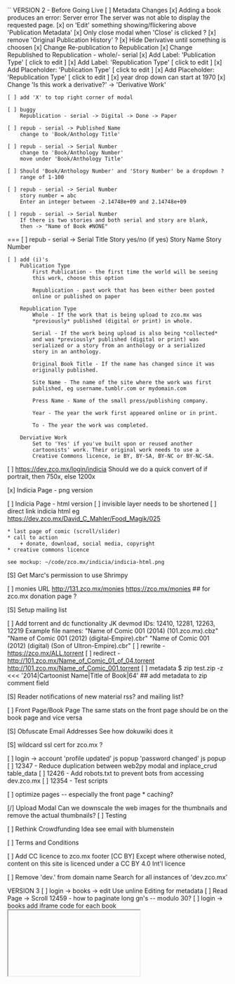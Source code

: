 ``
VERSION 2 - Before Going Live
[ ] Metadata Changes
    [x] Adding a book produces an error:
        Server error
        The server was not able to display the requested page.
    [x] on 'Edit' something showing/flickering above 'Publication Metadata'
    [x] Only close modal when 'Close' is clicked ?
    [x] remove 'Original Publication History' ?
    [x] Hide Derivative until something is choosen
    [x] Change Re-publication to Republication
    [x] Change Republished to Republication - whole/- serial
    [x] Add Label: 'Publication Type'    [ click to edit ]
    [x] Add Label: 'Republication Type'  [ click to edit ]
    [x] Add Placeholder: 'Publication Type'    [ click to edit ]
    [x] Add Placeholder: 'Republication Type'  [ click to edit ]
    [x] year drop down can start at 1970
    [x] Change 'Is this work a derivative?' -> 'Derivative Work'

    [ ] add 'X' to top right corner of modal

    [ ] buggy
        Republication - serial -> Digital -> Done -> Paper

    [ ] repub - serial -> Published Name
        change to 'Book/Anthology Title'

    [ ] repub - serial -> Serial Number
        change to 'Book/Anthology Number'
        move under 'Book/Anthology Title'

    [ ] Should 'Book/Anthology Number' and 'Story Number' be a dropdown ?
        range of 1-100

    [ ] repub - serial -> Serial Number
        story number = abc
        Enter an integer between -2.14748e+09 and 2.14748e+09

    [ ] repub - serial -> Serial Number
        If there is two stories and both serial and story are blank,
        then -> "Name of Book #NONE"

===
    [ ] repub - serial -> Serial Title
        Story yes/no (if yes)
            Story Name
            Story Number

    [ ] add (i)'s
        Publication Type
            First Publication - the first time the world will be seeing
            this work, choose this option

            Republication - past work that has been either been posted
            online or published on paper

        Republication Type
            Whole - If the work that is being upload to zco.mx was
            *previously* published (digital or print) in whole.

            Serial - If the work being upload is also being *collected*
            and was *previously* published (digital or print) was
            serialized or a story from an anthology or a serialized
            story in an anthology.

            Original Book Title - If the name has changed since it was
            originally published.

            Site Name - The name of the site where the work was first
            published, eg username.tumblr.com or mydomain.com

            Press Name - Name of the small press/publishing company.

            Year - The year the work first appeared online or in print.

            To - The year the work was completed.

        Derviative Work
            Set to 'Yes' if you've built upon or reused another
            cartoonists' work. Their original work needs to use a
            Creative Commons licence, ie BY, BY-SA, BY-NC or BY-NC-SA.


[ ] https://dev.zco.mx/login/indicia
    Should we do a quick convert of if portrait, then 750x, else 1200x

[x] Indicia Page - png version

[ ] Indicia Page - html version
    [ ] invisible layer needs to be shortened
    [ ] direct link indicia html
        eg https://dev.zco.mx/David_C_Mahler/Food_Magik/025

    * last page of comic (scroll/slider)
    * call to action
        + donate, download, social media, copyright
    * creative commons licence

    see mockup: ~/code/zco.mx/indicia/indicia-html.png

[S] Get Marc's permission to use Shrimpy

[ ] monies URL
    http://131.zco.mx/monies
    https://zco.mx/monies        ## for zco.mx donation page ?

[S] Setup mailing list

[ ] Add torrent and dc functionality
    JK devmod IDs: 12410, 12281, 12263, 12219
    Example file names:
    "Name of Comic 001 (2014) (101.zco.mx).cbz"
    "Name of Comic 001 (2012) (digital-Empire).cbr"
    "Name of Comic 001 (2012) (digital) (Son of Ultron-Empire).cbr"
    [ ] rewrite - https://zco.mx/ALL.torrent
    [ ] redirect - http://101.zco.mx/Name_of_Comic_01_of_04.torrent http://101.zco.mx/Name_of_Comic_001.torrent
    [ ] metadata
        $ zip test.zip -z <<< '2014|Cartoonist Name|Title of Book|64'   ## add metadata to zip comment field

[S] Reader notifications of new material
    rss? and mailing list?

[ ] Front Page/Book Page
    The same stats on the front page should be on the book page and
    vice versa

[S] Obfuscate Email Addresses
    See how dokuwiki does it

[S] wildcard ssl cert for zco.mx ?

[ ] login -> account
    'profile updated' js popup
    'password changed' js popup
[ ] 12347 - Reduce duplication between web2py modal and inplace_crud table_data
[ ] 12426 - Add robots.txt to prevent bots from accessing dev.zco.mx
[ ] 12354 - Test scripts

[ ] optimize pages -- especially the front page
    * caching?

[/] Upload Modal
    Can we downscale the web images for the thumbnails and remove the
    actual thumbnails?
    [ ] Testing

[ ] Rethink Crowdfunding Idea
    see email with blumenstein

[ ] Terms and Conditions

[ ] Add CC licence to zco.mx footer
                                                 [CC BY]
        Except  where  otherwise noted, content  on this
        site is licenced under a CC BY 4.0 Int'l licence

[ ] Remove 'dev.' from domain name
    Search for all instances of 'dev.zco.mx'

VERSION 3
[ ] login -> books -> edit
    Use unline Editing for metadata
[ ] Read Page -> Scroll
    12459 - how to paginate long gn's -- modulo 30?
[ ] login -> books
    add iframe code for each book
    <embed/>
    <iframe/>
    SB 2014-08-29 11:24  This needs more thought
[D] Mature Content icon
[ ] Check for duplicate file/book names
[ ] Url checker
[ ] login -> books page - paginate 'released' and 'ongoing' books
[ ] Copyright material
    DMCA / C&D disclaimer button would work
[ ] Social media links other than on the indicia ??
[ ] Tags (kids, by genre ??)
[ ] Creator page -> Links to Cartoonist Articles/interviews?
[ ] Book page -> Links to Book Reviews ?
[ ] Read Page
    Navigate with mouse scroll as well ?
    http://geekwagon.net/projects/xkcd1190/
    h-scroll - http://danielschafferbrooklyncomics.com/books/uncategorized/all-you-need/
    2-page slider ?
[ ] 12539 - Create aliases when users change their name
    jane smith -> id: 999 -> zco.mx/jane_smith
    ## name change
    jane smith jones -> id: 999 -> zco.mx/jane_smith_jones
    jane smith -> id: 999 -> zco.mx/jane_smith_jones

    We should likely create a check to alert when this happens because
    1) the cartoonist could generate a ton of aliases
    2) the cartoonist could masquerade (fraud) as another cartoonist

[ ] Front Page -> 12560 - store attributes in session and reuse

[D] Knowledge Base
    see google doc

[ ] KB
    [ ] git-ify and add to zco.mx server
    [ ] update dns for kb.zco.mx
    [ ] add link to footer
        [logo] about | faq | kb | login | all.torrent

IDEAS
[ ] bug/feature tracker
    * public or developer only?
    * vote up/down
    * github's issue tracker?
    * does this need a separate page?  link in the footer?

[s] Creative Commons Licence
    http://wiki.creativecommons.org/Frequently_Asked_Questions#How_should_I_decide_which_license_to_choose.3F
    https://creativecommons.org/licenses/by-nc/4.0/     ## Attribution-NonCommercial 4.0 International (CC BY-NC 4.0)
    (c) All Rights Reserved
    by-nc-nd
    by-nd
    by-nc
    by
    by-nc-sa
    by-sa

[ ] Is re-releasing released books a problem?
    * use the upload modal with any read-only fields
    * update a version number on the indicia?

[ ] Front Page - Add 'download' report
    downloading all.torrent gives +1 to all books
    downloading cartoonist.torrent gives +1 to all that cartoonist's books

[-] Guided view using Perfect Viewer ?
    The main dev, Lin Rookie (rookiestudio@gmail.com), suggests guided view is
    possible with opencv but he believes the feature is not useful and it is a
    low priority.  He said the source is closed and he does not take bounties
    towards new features.

[ ] bio and book description - wikipedia api?
    https://github.com/goldsmith/Wikipedia          ## wikipedia api

[ ] user comments? - disqus api? reddit api?
    * cartoonist chooses comments to form a digital letters page?
[ ] how best to promote micro-publishers and things like the Muster List
[ ] site for original art?
[ ] youtube/google hangout - drawing of a page live ?
[ ] RDFa-html meta
    https://wiki.creativecommons.org/Frequently_Asked_Questions#What_does_it_mean_that_Creative_Commons_licenses_are_.22machine-readable.22.3F
    http://www.w3.org/TR/html-rdfa/
[ ] RiP!: remix torrent ?
``
# vim:set ft=dm:
